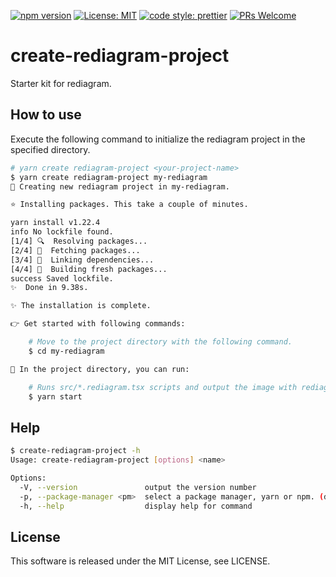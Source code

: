 [![npm version](https://badge.fury.io/js/create-rediagram-project.svg)](https://badge.fury.io/js/create-rediagram-project)
[![License: MIT](https://img.shields.io/badge/License-MIT-yellow.svg)](https://opensource.org/licenses/MIT)
[![code style: prettier](https://img.shields.io/badge/code_style-prettier-ff69b4.svg)](https://github.com/prettier/prettier)
[![PRs Welcome](https://img.shields.io/badge/PRs-welcome-brightgreen.svg)](http://makeapullrequest.com)

# create-rediagram-project

Starter kit for rediagram.

## How to use

Execute the following command to initialize the rediagram project in the specified directory.

```bash
# yarn create rediagram-project <your-project-name>
$ yarn create rediagram-project my-rediagram
🌈 Creating new rediagram project in my-rediagram.

⭐️ Installing packages. This take a couple of minutes.

yarn install v1.22.4
info No lockfile found.
[1/4] 🔍  Resolving packages...
[2/4] 🚚  Fetching packages...
[3/4] 🔗  Linking dependencies...
[4/4] 🔨  Building fresh packages...
success Saved lockfile.
✨  Done in 9.38s.

✨ The installation is complete.

👉 Get started with following commands:

    # Move to the project directory with the following command.
    $ cd my-rediagram

🚀 In the project directory, you can run:

    # Runs src/*.rediagram.tsx scripts and output the image with rediagram.
    $ yarn start

```

## Help

```bash
$ create-rediagram-project -h
Usage: create-rediagram-project [options] <name>

Options:
  -V, --version               output the version number
  -p, --package-manager <pm>  select a package manager, yarn or npm. (default: "yarn")
  -h, --help                  display help for command
```

## License

This software is released under the MIT License, see LICENSE.
